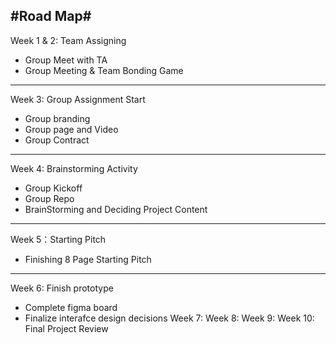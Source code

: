 #Road Map#
---
Week 1 & 2: Team Assigning 
- Group Meet with TA
- Group Meeting & Team Bonding Game
---
Week 3: Group Assignment Start
- Group branding 
- Group page and Video
- Group Contract
---
Week 4: Brainstorming Activity
- Group Kickoff
- Group Repo
- BrainStorming and Deciding Project Content
---
Week 5：Starting Pitch
- Finishing 8 Page Starting Pitch
---
Week 6: Finish prototype
- Complete figma board
- Finalize interafce design decisions
Week 7: 
Week 8: 
Week 9: 
Week 10: Final Project Review
